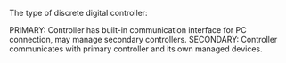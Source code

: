 The type of discrete digital controller: 

PRIMARY: Controller has built-in communication interface for PC connection, may manage secondary controllers.
SECONDARY: Controller communicates with primary controller and its own managed devices.